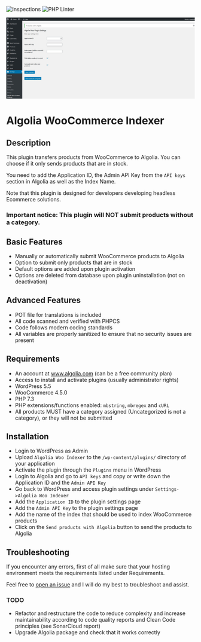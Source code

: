 ![Inspections](https://github.com/w3bdesign/algolia-woo-indexer/workflows/Inspections/badge.svg) ![PHP Linter](https://img.shields.io/badge/Code%20checked%20with-PHPCS-green)

![Screenshot](/screenshots/screenshot1.jpg)

# Algolia WooCommerce Indexer

## Description

This plugin transfers products from WooCommerce to Algolia. You can choose if it only sends products that are in stock.

You need to add the Application ID, the Admin API Key from the `API keys` section in Algolia as well as the Index Name.

Note that this plugin is designed for developers developing headless Ecommerce solutions.

### Important notice: This plugin will NOT submit products without a category.


## Basic Features 

* Manually or automatically submit WooCommerce products to Algolia
* Option to submit only products that are in stock
* Default options are added upon plugin activation
* Options are deleted from database upon plugin uninstallation (not on deactivation)

## Advanced Features

* POT file for translations is included
* All code scanned and verified with PHPCS
* Code follows modern coding standards
* All variables are properly sanitized to ensure that no security issues are present

## Requirements

* An account at www.algolia.com (can be a free community plan)
* Access to install and activate plugins (usually administrator rights)
* WordPress 5.5
* WooCommerce 4.5.0
* PHP 7.3
* PHP extensions/functions enabled: `mbstring`, `mbregex` and `cURL`
* All products MUST have a category assigned (Uncategorized is not a category), or they will not be submitted

## Installation

* Login to WordPress as Admin
* Upload `Algolia Woo Indexer` to the `/wp-content/plugins/` directory of your application
* Activate the plugin through the `Plugins` menu in WordPress
* Login to Algolia and go to `API keys` and copy or write down the Application ID and the `Admin API Key`
* Go back to WordPress and access plugin settings under `Settings->Algolia Woo Indexer`
* Add the `Application ID` to the plugin settings page
* Add the `Admin API Key` to the plugin settings page
* Add the name of the index that should be used to index WooCommerce products
* Click on the `Send products with Algolia` button to send the products to Algolia

## Troubleshooting

If you encounter any errors, first of all make sure that your hosting environment meets the requirements listed under Requirements.

Feel free to <a href="https://github.com/w3bdesign/algolia-woo-indexer/issues">open an issue</a> and I will do my best to troubleshoot and assist.

### TODO

- Refactor and restructure the code to reduce complexity and increase maintainability according to code quality reports and Clean Code principles (see SonarCloud report)
- Upgrade Algolia package and check that it works correctly
